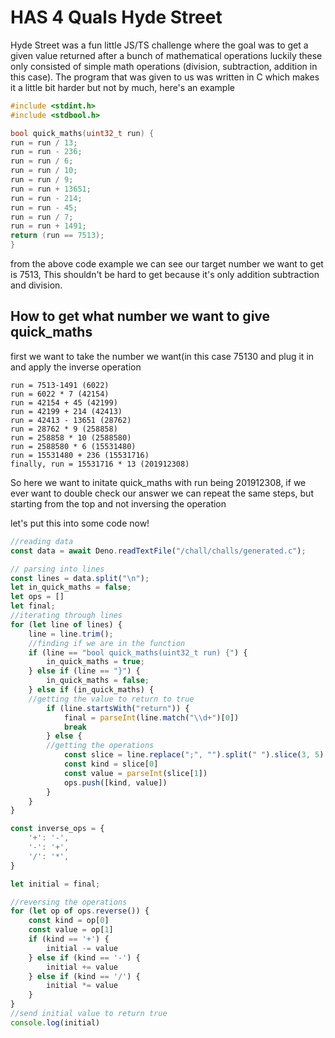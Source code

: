 # HAS 4 Quals Hyde Street
Hyde Street was a fun little JS/TS challenge where the goal was to get a given value returned after a bunch of mathematical operations luckily these only consisted of simple math operations (division, subtraction, addition in this case). The program that was given to us was written in C which makes it a little bit harder but not by much, here's an example
```C
#include <stdint.h>
#include <stdbool.h>

bool quick_maths(uint32_t run) {
run = run / 13;
run = run - 236;
run = run / 6;
run = run / 10;
run = run / 9;
run = run + 13651;
run = run - 214;
run = run - 45;
run = run / 7;
run = run + 1491;
return (run == 7513);
}
```

from the above code example we can see our target number we want to get is 7513, This shouldn't be hard to get because it's only addition subtraction and division.

## How to get what number we want to give quick_maths
first we want to take the number we want(in this case 75130 and plug it in and apply the inverse operation
```
run = 7513-1491 (6022)
run = 6022 * 7 (42154)
run = 42154 + 45 (42199)
run = 42199 + 214 (42413)
run = 42413 - 13651 (28762)
run = 28762 * 9 (258858)
run = 258858 * 10 (2588580)
run = 2588580 * 6 (15531480)
run = 15531480 + 236 (15531716)
finally, run = 15531716 * 13 (201912308)
```
So here we want to initate quick_maths with run being 201912308, if we ever want to double check our answer we can repeat the same steps, but starting from the top and not inversing the operation 

let's put this into some code now!

```js
//reading data
const data = await Deno.readTextFile("/chall/challs/generated.c");

// parsing into lines
const lines = data.split("\n");
let in_quick_maths = false;
let ops = []
let final;
//iterating through lines
for (let line of lines) {
    line = line.trim();
    //finding if we are in the function
    if (line == "bool quick_maths(uint32_t run) {") {
        in_quick_maths = true;
    } else if (line == "}") {
        in_quick_maths = false;
    } else if (in_quick_maths) {
    //getting the value to return to true
        if (line.startsWith("return")) {
            final = parseInt(line.match("\\d+")[0])
            break
        } else {
        //getting the operations
            const slice = line.replace(";", "").split(" ").slice(3, 5);
            const kind = slice[0]
            const value = parseInt(slice[1])
            ops.push([kind, value])
        }
    }
}

const inverse_ops = {
    '+': '-',
    '-': '+',
    '/': '*',
}

let initial = final;

//reversing the operations
for (let op of ops.reverse()) {
    const kind = op[0]
    const value = op[1]
    if (kind == '+') {
        initial -= value
    } else if (kind == '-') {
        initial += value
    } else if (kind == '/') {
        initial *= value
    }
}
//send initial value to return true
console.log(initial)
```

